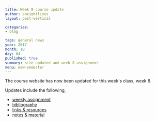 ```yaml
---
title: Week 8 course update
author: ancientlives
layout: post-vertical

categories:
- blog

tags: general news
year: 2017
month: 10
day: 04
published: true
summary: site updated and week 8 assignment
menu: new-semester
---
```


The course website has now been updated for this week's class, week 8.

Updates include the following,

* [weekly assignment](/weekly_assignment)
* [bibliography](/bibliography)
* [links & resources](/links)
* [notes & material](/notes)

